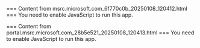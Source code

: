 === Content from msrc.microsoft.com_6f770c0b_20250108_120412.html ===
You need to enable JavaScript to run this app.

=== Content from portal.msrc.microsoft.com_28b5e521_20250108_120413.html ===
You need to enable JavaScript to run this app.
